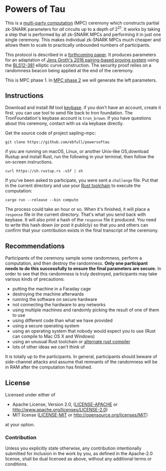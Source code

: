 # Powers of Tau

This is a [multi-party computation](https://en.wikipedia.org/wiki/Secure_multi-party_computation) (MPC) ceremony which constructs partial zk-SNARK parameters for _all_ circuits up to a depth of 2<sup>21</sup>. It works by taking a step that is performed by all zk-SNARK MPCs and performing it in just one single ceremony. This makes individual zk-SNARK MPCs much cheaper and allows them to scale to practically unbounded numbers of participants.

This protocol is described in a [forthcoming paper](https://eprint.iacr.org/2017/1050). It produces parameters for an adaptation of [Jens Groth's 2016 pairing-based proving system](https://eprint.iacr.org/2016/260) using the [BLS12-381](https://github.com/ebfull/pairing/tree/master/src/bls12_381) elliptic curve construction. The security proof relies on a randomness beacon being applied at the end of the ceremony.

This is MPC phase 1. In [MPC phase 2](...) we will generate the left parameters.
## Instructions
Download and install IM tool [keybase](https://keybase.io/). if you don't have an account, create it first. you can use tool to send file back to tron foundation. The TronFoundation's keybase account is `tron_brown`.
If you have questions about this ceremony, contact with us via keybase directly.

Get the source code of project sapling-mpc:

```
git clone https://github.com/ebfull/powersoftau
```

if you are running on macOS, Linux, or another Unix-like OS,download Rustup and install Rust, run the following in your terminal, then follow the on-screen instructions.
                                                            
```
curl https://sh.rustup.rs -sSf | sh
```

If you've been asked to participate, you were sent a `challenge` file. Put that in the current directory and use your [Rust toolchain](https://www.rust-lang.org/en-US/) to execute the computation:

```
cargo run --release --bin compute
```

The process could take an hour or so. When it's finished, it will place a `response` file in the current directory. That's what you send back with keybase. It will also print a hash of the `response` file it produced. You need to write this hash down (or post it publicly) so that you and others can confirm that your contribution exists in the final transcript of the ceremony.

## Recommendations

Participants of the ceremony sample some randomness, perform a computation, and then destroy the randomness. **Only one participant needs to do this successfully to ensure the final parameters are secure.** In order to see that this randomness is truly destroyed, participants may take various kinds of precautions:

* putting the machine in a Faraday cage
* destroying the machine afterwards
* running the software on secure hardware
* not connecting the hardware to any networks
* using multiple machines and randomly picking the result of one of them to use
* using different code than what we have provided
* using a secure operating system
* using an operating system that nobody would expect you to use (Rust can compile to Mac OS X and Windows)
* using an unusual Rust toolchain or [alternate rust compiler](https://github.com/thepowersgang/mrustc)
* lots of other ideas we can't think of

It is totally up to the participants. In general, participants should beware of side-channel attacks and assume that remnants of the randomness will be in RAM after the computation has finished.

## License

Licensed under either of

 * Apache License, Version 2.0, ([LICENSE-APACHE](LICENSE-APACHE) or http://www.apache.org/licenses/LICENSE-2.0)
 * MIT license ([LICENSE-MIT](LICENSE-MIT) or http://opensource.org/licenses/MIT)

at your option.

### Contribution

Unless you explicitly state otherwise, any contribution intentionally
submitted for inclusion in the work by you, as defined in the Apache-2.0
license, shall be dual licensed as above, without any additional terms or
conditions.
